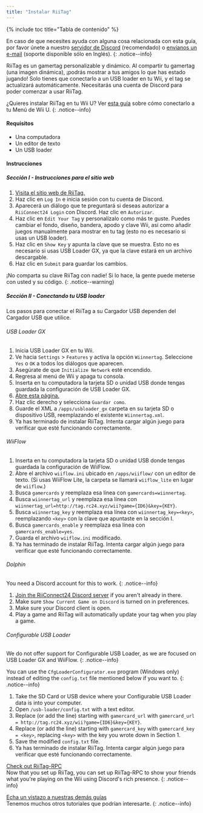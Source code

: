 ```yaml
---
title: "Instalar RiiTag"
---
```


{% include toc title="Tabla de contenido" %}

En caso de que necesites ayuda con alguna cosa relacionada con esta guía, por favor únete a nuestro [servidor de Discord](https://discord.gg/b4Y7jfD) (recomendado) o [envíanos un e-mail](mailto:support@riiconnect24.net) (soporte disponible sólo en Inglés).
{: .notice--info}

RiiTag es un gamertag personalizable y dinámico. Al compartir tu gamertag (una imagen dinámica), ¡podrás mostrar a tus amigos lo que has estado jugando! Solo tienes que conectarlo a un USB loader en tu Wii, y el tag se actualizará automáticamente. Necesitarás una cuenta de Discord para poder comenzar a usar RiiTag.

¿Quieres instalar RiiTag en tu Wii U? Ver [esta guía](riitag-wiiu) sobre cómo conectarlo a tu Menú de Wii U.
{: .notice--info}

#### Requisitos

* Una computadora
* Un editor de texto
* Un USB loader

#### Instrucciones

##### Sección I - Instrucciones para el sitio web

1. [Visita el sitio web de RiiTag.](https://tag.rc24.xyz/)
2. Haz clic en `Log In` e inicia sesión con tu cuenta de Discord.
3. Aparecerá un diálogo que te preguntará si deseas autorizar a `RiiConnect24 Login` con Discord. Haz clic en `Autorizar`.
4. Haz clic en `Edit Your Tag` y personalízalo como más te guste. Puedes cambiar el fondo, diseño, bandera, apodo y clave Wii, así como añadir juegos manualmente para mostrar en tu tag (esto no es necesario si usas un USB loader).
5. Haz clic en `Show Key` y apunta la clave que se muestra. Esto no es necesario si usas USB Loader GX, ya que la clave estará en un archivo descargable.
6. Haz clic en `Submit` para guardar los cambios.

¡No comparta su clave RiiTag con nadie! Si lo hace, la gente puede meterse con usted y su código.
{: .notice--warning}

##### Sección II - Conectando tu USB loader

Los pasos para conectar el RiiTag a su Cargador USB dependen del Cargador USB que utilice.

###### USB Loader GX

1. Inicia USB Loader GX en tu Wii.
2. Ve hacia `Settings` > `Features` y activa la opción `Wiinnertag`. Seleccione `Yes` o `OK` a todos los diálogos que aparecen.
3. Asegúrate de que `Initialize Network` esté encendido.
4. Regresa al menú de Wii y apaga tu consola.
5. Inserta en tu computadora la tarjeta SD o unidad USB donde tengas guardada la configuración de USB Loader GX.
6. [Abre esta página.](https://tag.rc24.xyz/Wiinnertag.xml)
7. Haz clic derecho y selecciona `Guardar como`.
8. Guarde el XML a `/apps/usbloader_gx` carpeta en su tarjeta SD o dispositivo USB, reemplazando el existente `Wiinnertag.xml`.
9. Ya has terminado de instalar RiiTag. Intenta cargar algún juego para verificar que esté funcionando correctamente.

###### WiiFlow

1. Inserta en tu computadora la tarjeta SD o unidad USB donde tengas guardada la configuración de WiiFlow.
2. Abre el archivo `wiiflow.ini` ubicado en `/apps/wiiflow/` con un editor de texto. (Si usas WiiFlow Lite, la carpeta se llamará `wiiflow_lite` en lugar de `wiiflow`.)
3. Busca `gamercards` y reemplaza esa línea con `gamercards=wiinnertag`.
4. Busca `wiinnertag_url` y reemplaza esa línea con `wiinnertag_url=http://tag.rc24.xyz/wii?game={ID6}&key={KEY}`.
5. Busca `wiinnertag_key` y reemplaza esa línea con `wiinnertag_key=<key>`, reemplazando `<key>` con la clave que apuntaste en la sección I.
6. Busca `gamercards_enable` y reemplaza esa línea con `gamercards_enable=yes`.
7. Guarda el archivo `wiiflow.ini` modificado.
8. Ya has terminado de instalar RiiTag. Intenta cargar algún juego para verificar que esté funcionando correctamente.

###### Dolphin

You need a Discord account for this to work.
{: .notice--info}

1. [Join the RiiConnect24 Discord server](https://discord.gg/b4Y7jfD) if you aren't already in there.
2. Make sure `Show Current Game on Discord` is turned on in preferences.
3. Make sure your Discord client is open.
4. Play a game and RiiTag will automatically update your tag when you play a game.

###### Configurable USB Loader

We do not offer support for Configurable USB Loader, as we are focused on USB Loader GX and WiiFlow.
{: .notice--info}

You can use the `CfgLoaderConfigurator.exe` program (Windows only) instead of editing the `config.txt` file mentioned below if you want to.
{: .notice--info}

1. Take the SD Card or USB device where your Configurable USB Loader data is into your computer.
2. Open `/usb-loader/config.txt` with a text editor.
3. Replace (or add the line) starting with `gamercard_url` with `gamercard_url = http://tag.rc24.xyz/wii?game={ID6}&key={KEY}`.
4. Replace (or add the line) starting with `gamercard_key` with `gamercard_key = <key>`, replacing `<key>` with the key you wrote down in Section 1.
5. Save the modified `config.txt` file.
6. Ya has terminado de instalar RiiTag. Intenta cargar algún juego para verificar que esté funcionando correctamente.

[Check out RiiTag-RPC](https://github.com/RiiConnect24/RiiTag-RPC/releases/latest)<br> Now that you set up RiiTag, you can set up RiiTag-RPC to show your friends what you're playing on the Wii using Discord's rich presence.
{: .notice--info}

[Echa un vistazo a nuestras demás guías](site-navigation)<br> Tenemos muchos otros tutoriales que podrían interesarte.
{: .notice--info}
